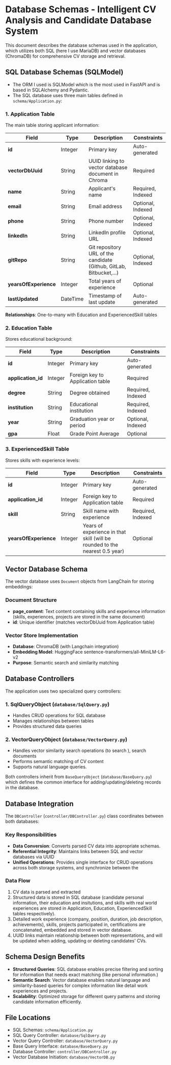 # Database Schemas - Intelligent CV Analysis and Candidate Database System

This document describes the database schemas used in the application, which utilizes both SQL (here I use MariaDB) and vector databases (ChromaDB) for comprehensive CV storage and retrieval.

## SQL Database Schemas (SQLModel)

- The ORM I used is SQLModel which is the most used in FastAPI and is based in SQLAlchemy and Pydantic.
- The SQL database uses three main tables defined in `schema/Application.py`:


### 1. Application Table
The main table storing applicant information:

| Field | Type | Description | Constraints |
|-------|------|-------------|-------------|
| **id** | Integer | Primary key | Auto-generated |
| **vectorDbUuid** | String | UUID linking to vector database document in Chroma | Required |
| **name** | String | Applicant's name | Required, Indexed |
| **email** | String | Email address | Optional, Indexed |
| **phone** | String | Phone number | Optional, Indexed |
| **linkedIn** | String | LinkedIn profile URL | Optional, Indexed |
| **gitRepo** | String | Git repository URL of the candidate (Github, GitLab, Bitbucket,...) | Optional, Indexed |
| **yearsOfExperience** | Integer | Total years of experience | Optional |
| **lastUpdated** | DateTime | Timestamp of last update | Auto-generated |

**Relationships**: One-to-many with Education and ExperiencedSkill tables

### 2. Education Table
Stores educational background:

| Field | Type | Description | Constraints |
|-------|------|-------------|-------------|
| **id** | Integer | Primary key | Auto-generated |
| **application_id** | Integer | Foreign key to Application table | Required |
| **degree** | String | Degree obtained | Required, Indexed |
| **institution** | String | Educational institution | Required, Indexed |
| **year** | String | Graduation year or period | Optional, Indexed |
| **gpa** | Float | Grade Point Average | Optional |

### 3. ExperiencedSkill Table
Stores skills with experience levels:

| Field | Type | Description | Constraints |
|-------|------|-------------|-------------|
| **id** | Integer | Primary key | Auto-generated |
| **application_id** | Integer | Foreign key to Application table | Required |
| **skill** | String | Skill name with experience | Required, Indexed |
| **yearsOfExperience** | Integer | Years of experience in that skill (will be rounded to the nearest 0.5 year) | Optional |

## Vector Database Schema

The vector database uses `Document` objects from LangChain for storing embeddings:

### Document Structure
- **page_content**: Text content containing skills and experience information (skills, experiences, projects are stored in the same document)
- **id**: Unique identifier (matches vectorDbUuid from Application table)

### Vector Store Implementation
- **Database**: ChromaDB (with Langchain integration)
- **Embedding Model**: HuggingFace sentence-transformers/all-MiniLM-L6-v2
- **Purpose**: Semantic search and similarity matching

## Database Controllers

The application uses two specialized query controllers:

### 1. SqlQueryObject (`database/SqlQuery.py`)
- Handles CRUD operations for SQL database
- Manages relationships between tables
- Provides structured data queries

### 2. VectorQueryObject (`database/VectorQuery.py`)
- Handles vector similarity search operations (to search ), search documents 
- Performs semantic matching of CV content
- Supports natural language queries.

Both controllers inherit from `BaseQueryObject` (`database/BaseQuery.py`) which defines the common interface for adding/updating/deleting records in the database.

## Database Integration

The `DBController` (`controller/DBController.py`) class coordinates between both databases:

### Key Responsibilities
- **Data Conversion**: Converts parsed CV data into appropriate schemas.
- **Referential Integrity**: Maintains links between SQL and vector databases via UUID
- **Unified Operations**: Provides single interface for CRUD operations across both storage systems, and synchronize between the 

### Data Flow
1. CV data is parsed and extracted
2. Structured data is stored in SQL database (candidate personal information, their education and insitutions, and skills with real world experiences are stored in Application, Education, ExperiencedSkill tables respectively).
3. Detailed work experience (company, position, duration, job description, achievements), skills, projects participated in, certifications are concatenated, embedded and stored in vector database.
4. UUID links maintain relationship between both representations, and will be updated when adding, updating or deleting candidates' CVs.

## Schema Design Benefits

- **Structured Queries**: SQL database enables precise filtering and sorting for information that needs exact matching (like personal information.)
- **Semantic Search**: Vector database enables natural language and similarity-based queries for complex information like detail work experiences and projects.
- **Scalability**: Optimized storage for different query patterns and storing candidate information efficiently.

## File Locations

- SQL Schemas: `schema/Application.py`
- SQL Query Controller: `database/SqlQuery.py`
- Vector Query Controller: `database/VectorQuery.py`
- Base Query Interface: `database/BaseQuery.py`
- Database Controller: `controller/DBController.py`
- Vector Database Initiation: `database/VectorDB.py`
